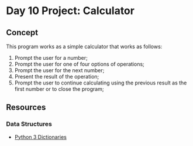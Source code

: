 # Day 10 Project: Calculator

## Concept

This program works as a simple calculator that works as follows:

1. Prompt the user for a number;
2. Prompt the user for one of four options of operations;
3. Prompt the user for the next number;
4. Present the result of the operation;
5. Prompt the user to continue calculating using the previous result as the first number or to close the program;

## Resources

### Data Structures

- [Python 3 Dictionaries](https://docs.python.org/3/tutorial/datastructures.html#dictionaries)